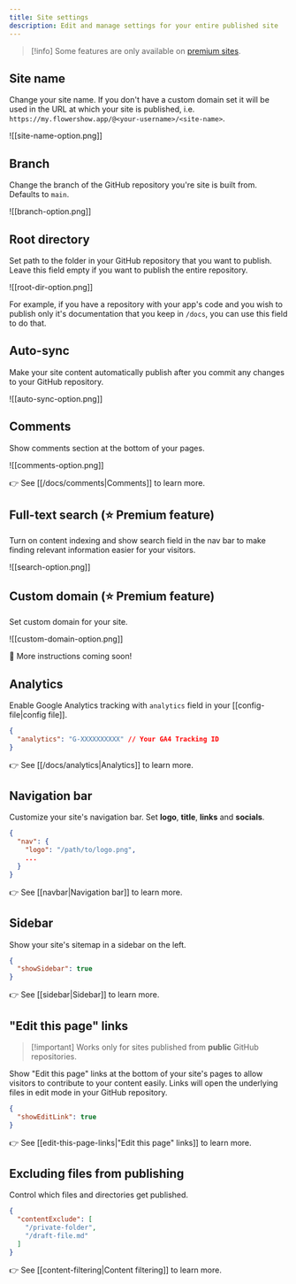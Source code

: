 ```yaml
---
title: Site settings
description: Edit and manage settings for your entire published site
---
```


> [!info]
> Some features are only available on [premium sites](https://flowershow.app/pricing).

## Site name

Change your site name. If you don't have a custom domain set it will be used in the URL at which your site is published, i.e. `https://my.flowershow.app/@<your-username>/<site-name>`.

![[site-name-option.png]]

## Branch

Change the branch of the GitHub repository you're site is built from. Defaults to `main`.

![[branch-option.png]]

## Root directory

Set path to the folder in your GitHub repository that you want to publish. Leave this field empty if you want to publish the entire repository.

![[root-dir-option.png]]

For example, if you have a repository with your app's code and you wish to publish only it's documentation that you keep in `/docs`, you can use this field to do that.

## Auto-sync

Make your site content automatically publish after you commit any changes to your GitHub repository.

![[auto-sync-option.png]]

## Comments

Show comments section at the bottom of your pages.

![[comments-option.png]]

👉 See [[/docs/comments|Comments]] to learn more.

## Full-text search (⭐️ Premium feature)

Turn on content indexing and show search field in the nav bar to make finding relevant information easier for your visitors.

![[search-option.png]]
## Custom domain (⭐️ Premium feature)

Set custom domain for your site.

![[custom-domain-option.png]]

🚧 More instructions coming soon!

## Analytics

Enable Google Analytics tracking with `analytics` field in your [[config-file|config file]].

```json
{
  "analytics": "G-XXXXXXXXXX" // Your GA4 Tracking ID
}
```

👉 See [[/docs/analytics|Analytics]] to learn more.

## Navigation bar

Customize your site's navigation bar. Set **logo**, **title**, **links** and **socials**.

```json
{
  "nav": {
    "logo": "/path/to/logo.png",
    ...
  }
}
```

👉 See [[navbar|Navigation bar]] to learn more.

## Sidebar

Show your site's sitemap in a sidebar on the left.

```json
{
  "showSidebar": true
}
```

👉 See [[sidebar|Sidebar]] to learn more.

## "Edit this page" links

> [!important] Works only for sites published from **public** GitHub repositories.

Show "Edit this page" links at the bottom of your site's pages to allow visitors to contribute to your content easily. Links will open the underlying files in edit mode in your GitHub repository.

```json
{
  "showEditLink": true
}
```

👉 See [[edit-this-page-links|"Edit this page" links]] to learn more.

## Excluding files from publishing

Control which files and directories get published.

```json
{
  "contentExclude": [
    "/private-folder",
    "/draft-file.md"
  ]
}
```

👉 See [[content-filtering|Content filtering]] to learn more.